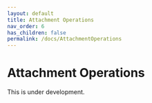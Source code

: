```yaml
---
layout: default
title: Attachment Operations
nav_order: 6
has_children: false
permalink: /docs/AttachmentOperations
---
```


# Attachment Operations

This is under development.

